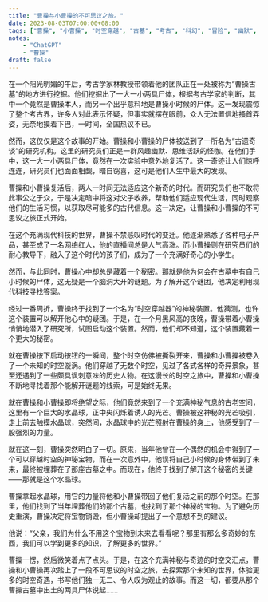 ```yaml
---
title: "曹操与小曹操的不可思议之旅。"
date: 2023-08-03T07:00:00+08:00
tags: ["曹操", "小曹操", "时空穿越", "古墓", "考古", "科幻", "冒险", "幽默", "奇遇", "父子","ChatGPT"]
notes:
    - "ChatGPT"
    - "曹操"
draft: false
---
```


在一个阳光明媚的午后，考古学家林教授带领着他的团队正在一处被称为“曹操古墓”的地方进行挖掘。他们挖掘出了一大一小两具尸体，根据考古学家的判断，其中一个竟然是曹操本人，而另一个出乎意料地是曹操小时候的尸体。这一发现震惊了整个考古界，许多人对此表示怀疑，但事实就摆在眼前，众人无法置信地搔首弄姿，无奈地摸着下巴，一时间，全国热议不已。

然而，这仅仅是这个故事的开始。曹操和小曹操的尸体被送到了一所名为“古遗奇谈”的研究机构。这里的研究员们正是一群风趣幽默、思维活跃的怪咖。在他们手中，这一大一小两具尸体，竟然在一次实验中意外地复活了。这一奇迹让人们惊呼连连，研究员们也面面相觑，暗自窃喜，这可是他们人生中最大的发现。

曹操和小曹操复活后，两人一时间无法适应这个新奇的时代。而研究员们也不敢将此事公之于众，于是决定暗中将这对父子收养，帮助他们适应现代生活，同时观察他们的生活习惯，以获取尽可能多的古代信息。这一决定，让曹操和小曹操的不可思议之旅正式开始。

在这个充满现代科技的世界，曹操不禁感叹时代的变迁。他逐渐熟悉了各种电子产品，甚至成了一名网络红人，他的直播间总是人气高涨。而小曹操则在研究员们的耐心教导下，融入了这个时代的孩子们，成为了一个充满好奇心的小学生。

然而，与此同时，曹操心中却总是藏着一个秘密。那就是他为何会在古墓中有自己小时候的尸体，这无疑是一个脑洞大开的谜题。为了解开这个谜团，他决定利用现代科技寻找答案。

经过一番周折，曹操终于找到了一个名为“时空穿越器”的神秘装置。他猜测，也许这个装置可以解开他心中的疑团。于是，在一个月黑风高的夜晚，曹操带着小曹操悄悄地潜入了研究所，试图启动这个装置。然而，他们却不知道，这个装置藏着一个更大的秘密。

就在曹操按下启动按钮的一瞬间，整个时空仿佛被撕裂开来，曹操和小曹操被卷入了一个未知的时空漩涡。他们穿越了无数个时空，见过了各式各样的奇异景象，甚至还遇到了一些颇具讽刺意味的历史人物。在这漫长的时空之旅中，曹操和小曹操不断地寻找着那个能解开谜题的线索，可是始终无果。

就在曹操和小曹操即将绝望之际，他们竟然来到了一个充满神秘气息的古老空间，这里有一个巨大的水晶球，正中央闪烁着诱人的光芒。曹操被这神秘的光芒吸引，走上前去触摸水晶球，突然间，水晶球中的光芒照射在曹操的身上，他感受到了一股强烈的力量。

就在这一刻，曹操突然明白了一切。原来，当年他曾在一个偶然的机会中得到了一个可以穿越时空的神秘宝物，而在一次意外中，他误将自己小时候的身体带到了未来，最终被埋葬在了那座古墓之中。而现在，他终于找到了解开这个秘密的关键——那就是这个水晶球。

曹操拿起水晶球，用它的力量将他和小曹操带回了他们复活之前的那个时空。在那里，他们找到了当年埋葬他们的那个古墓，也找到了那个神秘的宝物。为了避免历史重演，曹操决定将宝物销毁，但小曹操却提出了一个意想不到的建议。

他说：“父亲，我们为什么不用这个宝物到未来去看看呢？那里有那么多奇妙的东西，我们可以学到更多的知识，了解更多的世界。”

曹操一愣，然后微笑着点了点头。于是，在这个充满神秘与奇迹的时空交汇点，曹操和小曹操再次踏上了一段不可思议的时空之旅，去探索那个未知的世界，体验更多的时空奇遇，书写他们独一无二、令人叹为观止的故事。而这一切，都要从那个曹操古墓中出土的两具尸体说起……